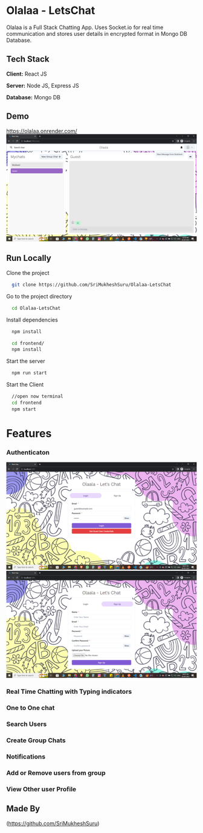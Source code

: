 # Olalaa - LetsChat

Olalaa is a Full Stack Chatting App.
Uses Socket.io for real time communication and stores user details in encrypted format in Mongo DB Database.
## Tech Stack

**Client:** React JS

**Server:** Node JS, Express JS

**Database:** Mongo DB
  
## Demo

https://olalaa.onrender.com/
![](https://github.com/SriMukheshSuru/Olalaa-LetsChat/blob/main/screenshots/Screenshot%20(522).png)

## Run Locally

Clone the project

```bash
  git clone https://github.com/SriMukheshSuru/Olalaa-LetsChat
```

Go to the project directory

```bash
  cd Olalaa-LetsChat
```

Install dependencies

```bash
  npm install
```

```bash
  cd frontend/
  npm install
```

Start the server

```bash
  npm run start
```
Start the Client

```bash
  //open now terminal
  cd frontend
  npm start
```

  
# Features 

### Authenticaton
![](https://github.com/SriMukheshSuru/Olalaa-LetsChat/blob/main/screenshots/Screenshot%20(524).png)
![](https://github.com/SriMukheshSuru/Olalaa-LetsChat/blob/main/screenshots/Screenshot%20(525).png)

### Real Time Chatting with Typing indicators

### One to One chat

### Search Users

### Create Group Chats

### Notifications 

### Add or Remove users from group

### View Other user Profile

## Made By

(https://github.com/SriMukheshSuru)
